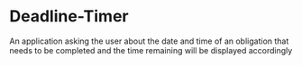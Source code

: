 # Deadline-Timer
An application asking the user about the date and time of an obligation that needs to be completed and the
time remaining will be displayed accordingly 
